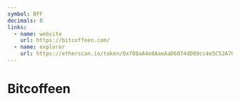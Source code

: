 ```yaml
---
symbol: BFF
decimals: 8
links:
  - name: website
    url: https://bitcoffeen.com/
  - name: explorer
    url: https://etherscan.io/token/0x708aA4e8AaeAaD6074dD09cc4e5C52A70452eB39
---
```


# Bitcoffeen
